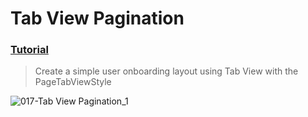 # Tab View Pagination
### [Tutorial](https://designcode.io/swiftui-handbook-tab-view-pagination)
> Create a simple user onboarding layout using Tab View with the PageTabViewStyle

![017-Tab View Pagination_1](https://github.com/mrgsdev/DesignCode/assets/157994617/6bc0b89c-2ca0-41a1-9bb5-413bb6e10611) 